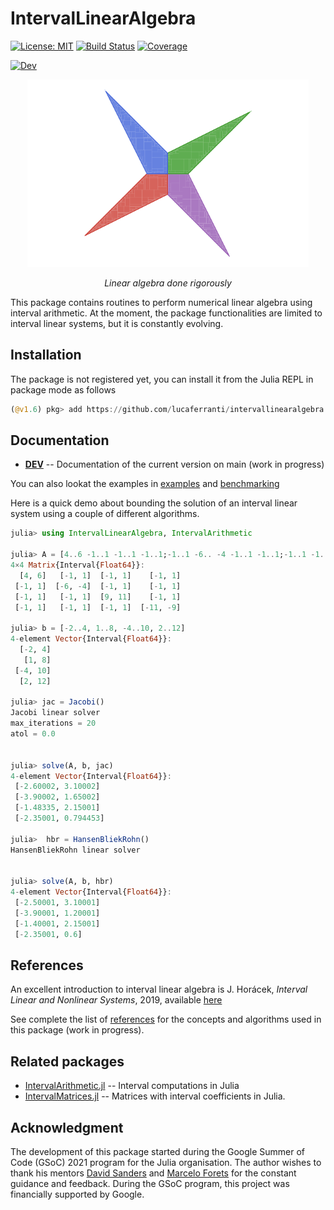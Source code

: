 # IntervalLinearAlgebra
[![License: MIT](https://img.shields.io/badge/License-MIT-yellow.svg)](.LICENSE)
[![Build Status](https://github.com/lucaferranti/IntervalLinearAlgebra.jl/workflows/CI/badge.svg)](https://github.com/lucaferranti/IntervalLinearAlgebra.jl/actions)
[![Coverage](https://codecov.io/gh/lucaferranti/IntervalLinearAlgebra.jl/branch/main/graph/badge.svg?token=RYREIXL051)](https://codecov.io/gh/lucaferranti/IntervalLinearAlgebra.jl)
<!--[![Stable](https://img.shields.io/badge/docs-stable-blue.svg)](https://lucaferranti.github.io/IntervalLinearAlgebra.jl/stable)-->
[![Dev](https://img.shields.io/badge/docs-dev-blue.svg)](https://lucaferranti.github.io/IntervalLinearAlgebra.jl/dev)

<p align="center">
    <img src="docs/src/assets/logo.png" alt="IntervalMatrices.jl" width="450"/>
</p>

 <p align="center">
 <i>Linear algebra done rigorously</i></p>

This package contains routines to perform numerical linear algebra using interval arithmetic. At the moment, the package functionalities are limited to interval linear systems, but it is constantly evolving.

## Installation

The package is not registered yet, you can install it from the Julia REPL in package mode as follows

```julia
(@v1.6) pkg> add https://github.com/lucaferranti/intervallinearalgebra.jl
```

## Documentation
<!-- - [**STABLE**](https://lucaferranti.github.io/IntervalLinearAlgebra.jl/stable) -- Documentation of the latest release -->
- [**DEV**](https://lucaferranti.github.io/IntervalLinearAlgebra.jl/dev) -- Documentation of the current version on main (work in progress)

You can also lookat the examples in [examples](./examples/) and [benchmarking](./perf/)

Here is a quick demo about bounding the solution of an interval linear system using a couple of different algorithms.

```julia
julia> using IntervalLinearAlgebra, IntervalArithmetic

julia> A = [4..6 -1..1 -1..1 -1..1;-1..1 -6.. -4 -1..1 -1..1;-1..1 -1..1 9..11 -1..1;-1..1 -1..1 -1..1 -11.. -9]
4×4 Matrix{Interval{Float64}}:
  [4, 6]   [-1, 1]  [-1, 1]    [-1, 1]
 [-1, 1]  [-6, -4]  [-1, 1]    [-1, 1]
 [-1, 1]   [-1, 1]  [9, 11]    [-1, 1]
 [-1, 1]   [-1, 1]  [-1, 1]  [-11, -9]

julia> b = [-2..4, 1..8, -4..10, 2..12]
4-element Vector{Interval{Float64}}:
  [-2, 4]
   [1, 8]
 [-4, 10]
  [2, 12]

julia> jac = Jacobi()
Jacobi linear solver
max_iterations = 20
atol = 0.0


julia> solve(A, b, jac)
4-element Vector{Interval{Float64}}:
 [-2.60002, 3.10002]
 [-3.90002, 1.65002]
 [-1.48335, 2.15001]
 [-2.35001, 0.794453]

julia>  hbr = HansenBliekRohn()
HansenBliekRohn linear solver


julia> solve(A, b, hbr)
4-element Vector{Interval{Float64}}:
 [-2.50001, 3.10001]
 [-3.90001, 1.20001]
 [-1.40001, 2.15001]
 [-2.35001, 0.6]
```

## References

An excellent introduction to interval linear algebra is
J. Horácek, _Interval Linear and Nonlinear Systems_, 2019, available [here](https://kam.mff.cuni.cz/~horacek/source/horacek_phdthesis.pdf)

See complete the list of [references](https://lucaferranti.github.io/IntervalLinearAlgebra.jl/dev/references) for the concepts and algorithms used in this package (work in progress).

## Related packages

- [IntervalArithmetic.jl](https://github.com/juliaintervals/IntervalArithmetic.jl) -- Interval computations in Julia
- [IntervalMatrices.jl](https://github.com/JuliaReach/IntervalMatrices.jl) -- Matrices with interval coefficients in Julia.

## Acknowledgment

The development of this package started during the Google Summer of Code (GSoC) 2021 program for the Julia organisation. The author wishes to thank his mentors [David Sanders](https://github.com/dpsanders) and [Marcelo Forets](https://github.com/mforets) for the constant guidance and feedback. During the GSoC program, this project was financially supported by Google.
